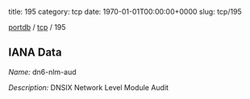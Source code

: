 title: 195
category: tcp
date: 1970-01-01T00:00:00+0000
slug: tcp/195

[portdb](/) / [tcp](/category/tcp.html) / 195


## IANA Data

_Name:_ dn6-nlm-aud

_Description:_ DNSIX Network Level Module Audit

